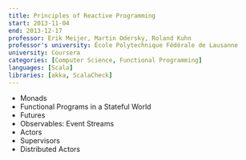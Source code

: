 ```yaml
---
title: Principles of Reactive Programming
start: 2013-11-04
end: 2013-12-17
professor: Erik Meijer, Martin Odersky, Roland Kuhn
professor's university: École Polytechnique Fédérale de Lausanne
university: Coursera
categories: [Computer Science, Functional Programming]
languages: [Scala]
libraries: [akka, ScalaCheck]
---
```

- Monads
- Functional Programs in a Stateful World
- Futures
- Observables: Event Streams
- Actors
- Supervisors
- Distributed Actors
